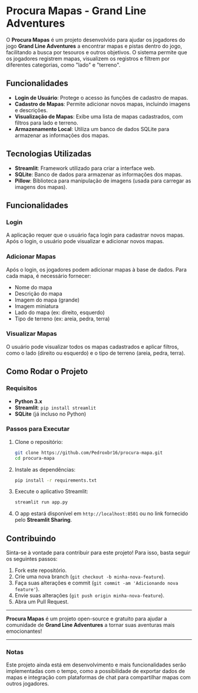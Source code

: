 
# Procura Mapas - Grand Line Adventures

O **Procura Mapas** é um projeto desenvolvido para ajudar os jogadores do jogo **Grand Line Adventures** a encontrar mapas e pistas dentro do jogo, facilitando a busca por tesouros e outros objetivos. O sistema permite que os jogadores registrem mapas, visualizem os registros e filtrem por diferentes categorias, como "lado" e "terreno".

## Funcionalidades

- **Login de Usuário**: Protege o acesso às funções de cadastro de mapas.
- **Cadastro de Mapas**: Permite adicionar novos mapas, incluindo imagens e descrições.
- **Visualização de Mapas**: Exibe uma lista de mapas cadastrados, com filtros para lado e terreno.
- **Armazenamento Local**: Utiliza um banco de dados SQLite para armazenar as informações dos mapas.

## Tecnologias Utilizadas

- **Streamlit**: Framework utilizado para criar a interface web.
- **SQLite**: Banco de dados para armazenar as informações dos mapas.
- **Pillow**: Biblioteca para manipulação de imagens (usada para carregar as imagens dos mapas).

## Funcionalidades

### Login
A aplicação requer que o usuário faça login para cadastrar novos mapas. Após o login, o usuário pode visualizar e adicionar novos mapas.

### Adicionar Mapas
Após o login, os jogadores podem adicionar mapas à base de dados. Para cada mapa, é necessário fornecer:
- Nome do mapa
- Descrição do mapa
- Imagem do mapa (grande)
- Imagem miniatura
- Lado do mapa (ex: direito, esquerdo)
- Tipo de terreno (ex: areia, pedra, terra)

### Visualizar Mapas
O usuário pode visualizar todos os mapas cadastrados e aplicar filtros, como o lado (direito ou esquerdo) e o tipo de terreno (areia, pedra, terra).

## Como Rodar o Projeto

### Requisitos

- **Python 3.x**
- **Streamlit**: `pip install streamlit`
- **SQLite** (já incluso no Python)

### Passos para Executar

1. Clone o repositório:
   ```bash
   git clone https://github.com/Pedroxbr16/procura-mapa.git
   cd procura-mapa
   ```

2. Instale as dependências:
   ```bash
   pip install -r requirements.txt
   ```

3. Execute o aplicativo Streamlit:
   ```bash
   streamlit run app.py
   ```

4. O app estará disponível em `http://localhost:8501` ou no link fornecido pelo **Streamlit Sharing**.

## Contribuindo

Sinta-se à vontade para contribuir para este projeto! Para isso, basta seguir os seguintes passos:

1. Fork este repositório.
2. Crie uma nova branch (`git checkout -b minha-nova-feature`).
3. Faça suas alterações e commit (`git commit -am 'Adicionando nova feature'`).
4. Envie suas alterações (`git push origin minha-nova-feature`).
5. Abra um Pull Request.



---

**Procura Mapas** é um projeto open-source e gratuito para ajudar a comunidade de **Grand Line Adventures** a tornar suas aventuras mais emocionantes!

---

### Notas

Este projeto ainda está em desenvolvimento e mais funcionalidades serão implementadas com o tempo, como a possibilidade de exportar dados de mapas e integração com plataformas de chat para compartilhar mapas com outros jogadores.
